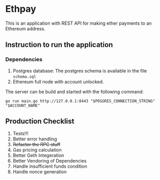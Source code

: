 # Ethpay
This is an application with REST API for making ether payments to an Ethereum address.

## Instruction to run the application

### Dependencies

1. Postgres database: The postgres schema is available in the file `schema.sql`
2. Ethereum full node with account unlocked.

The server can be build and started with the following command:

```
go run main.go http://127.0.0.1:8443 "$POSGRES_CONNECTION_STRING" "$ACCOUNT_NAME"
```

## Production Checklist

1. Tests!!!
2. Better error handling
3. ~~Refactor the RPC stuff~~
4. Gas pricing calculation
5. Better Geth Integeration
6. Better Vendoring of Dependencies
7. Handle insufficient funds condition
8. Handle nonce generation

